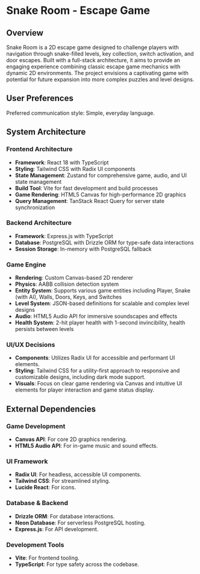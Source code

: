 # Snake Room - Escape Game

## Overview

Snake Room is a 2D escape game designed to challenge players with navigation through snake-filled levels, key collection, switch activation, and door escapes. Built with a full-stack architecture, it aims to provide an engaging experience combining classic escape game mechanics with dynamic 2D environments. The project envisions a captivating game with potential for future expansion into more complex puzzles and level designs.

## User Preferences

Preferred communication style: Simple, everyday language.

## System Architecture

### Frontend Architecture
- **Framework**: React 18 with TypeScript
- **Styling**: Tailwind CSS with Radix UI components
- **State Management**: Zustand for comprehensive game, audio, and UI state management
- **Build Tool**: Vite for fast development and build processes
- **Game Rendering**: HTML5 Canvas for high-performance 2D graphics
- **Query Management**: TanStack React Query for server state synchronization

### Backend Architecture
- **Framework**: Express.js with TypeScript
- **Database**: PostgreSQL with Drizzle ORM for type-safe data interactions
- **Session Storage**: In-memory with PostgreSQL fallback

### Game Engine
- **Rendering**: Custom Canvas-based 2D renderer
- **Physics**: AABB collision detection system
- **Entity System**: Supports various game entities including Player, Snake (with AI), Walls, Doors, Keys, and Switches
- **Level System**: JSON-based definitions for scalable and complex level designs
- **Audio**: HTML5 Audio API for immersive soundscapes and effects
- **Health System**: 2-hit player health with 1-second invincibility, health persists between levels

### UI/UX Decisions
- **Components**: Utilizes Radix UI for accessible and performant UI elements.
- **Styling**: Tailwind CSS for a utility-first approach to responsive and customizable designs, including dark mode support.
- **Visuals**: Focus on clear game rendering via Canvas and intuitive UI elements for player interaction and game status display.

## External Dependencies

### Game Development
- **Canvas API**: For core 2D graphics rendering.
- **HTML5 Audio API**: For in-game music and sound effects.

### UI Framework
- **Radix UI**: For headless, accessible UI components.
- **Tailwind CSS**: For streamlined styling.
- **Lucide React**: For icons.

### Database & Backend
- **Drizzle ORM**: For database interactions.
- **Neon Database**: For serverless PostgreSQL hosting.
- **Express.js**: For API development.

### Development Tools
- **Vite**: For frontend tooling.
- **TypeScript**: For type safety across the codebase.